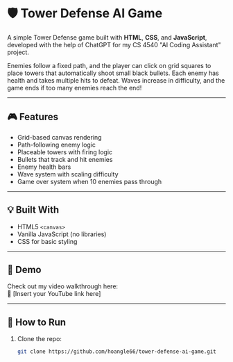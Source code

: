 # 🛡️ Tower Defense AI Game

A simple Tower Defense game built with **HTML**, **CSS**, and **JavaScript**, developed with the help of ChatGPT for my CS 4540 "AI Coding Assistant" project.

Enemies follow a fixed path, and the player can click on grid squares to place towers that automatically shoot small black bullets. Each enemy has health and takes multiple hits to defeat. Waves increase in difficulty, and the game ends if too many enemies reach the end!

---

## 🎮 Features
- Grid-based canvas rendering
- Path-following enemy logic
- Placeable towers with firing logic
- Bullets that track and hit enemies
- Enemy health bars
- Wave system with scaling difficulty
- Game over system when 10 enemies pass through

---

## 💡 Built With
- HTML5 `<canvas>`
- Vanilla JavaScript (no libraries)
- CSS for basic styling

---

## 🎥 Demo
Check out my video walkthrough here:  
🔗 [Insert your YouTube link here]

---

## 📁 How to Run
1. Clone the repo:
   ```bash
   git clone https://github.com/hoangle66/tower-defense-ai-game.git
